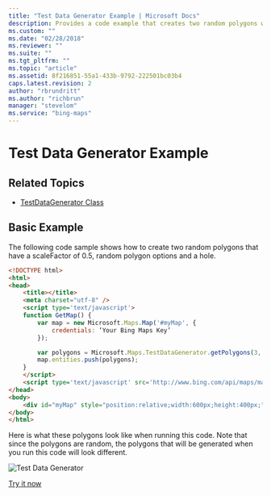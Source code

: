 ```yaml
---
title: "Test Data Generator Example | Microsoft Docs"
description: Provides a code example that creates two random polygons with a scaleFactor of 0.5 random polygon options and a hole.
ms.custom: ""
ms.date: "02/28/2018"
ms.reviewer: ""
ms.suite: ""
ms.tgt_pltfrm: ""
ms.topic: "article"
ms.assetid: 8f216851-55a1-433b-9792-222501bc03b4
caps.latest.revision: 2
author: "rbrundritt"
ms.author: "richbrun"
manager: "stevelom"
ms.service: "bing-maps"
---
```

# Test Data Generator Example
## Related Topics

* [TestDataGenerator Class](../map-control-api/testdatagenerator-class.md)

## Basic Example

The following code sample shows how to create two random polygons that have a scaleFactor of 0.5, random polygon options and a hole. 

```html
<!DOCTYPE html>
<html>
<head>
    <title></title>
    <meta charset="utf-8" />
	<script type='text/javascript'>
    function GetMap() {
        var map = new Microsoft.Maps.Map('#myMap', {
            credentials: ‘Your Bing Maps Key’
        });

        var polygons = Microsoft.Maps.TestDataGenerator.getPolygons(3, map.getBounds(), 5, null, null, true);
        map.entities.push(polygons);
    }
    </script>
    <script type='text/javascript' src='http://www.bing.com/api/maps/mapcontrol?callback=GetMap' async defer></script>
</head>
<body>
    <div id="myMap" style="position:relative;width:600px;height:400px;"></div>
</body>
</html>
```

Here is what these polygons look like when running this code. Note that since the polygons are random, the polygons that will be generated when you run this code will look different. 

![Test Data Generator](../media/bmv8-testdatageneratorexample.png)

[Try it now](https://www.bing.com/api/maps/sdk/mapcontrol/isdk#createPolygonsWithHoles+JS)
